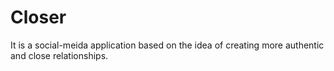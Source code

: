 # Closer
 It is a social-meida application based on the idea of creating more authentic and close relationships.
